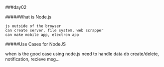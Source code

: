 ###day02

#####What is Node.js

```
js outside of the browser
can create server, file system, web scrapper
can make mobile app, electron app
```

#####Use Cases for NodeJS

when is the good case using node.js
need to handle data
 db create/delete, notification, recieve msg...
